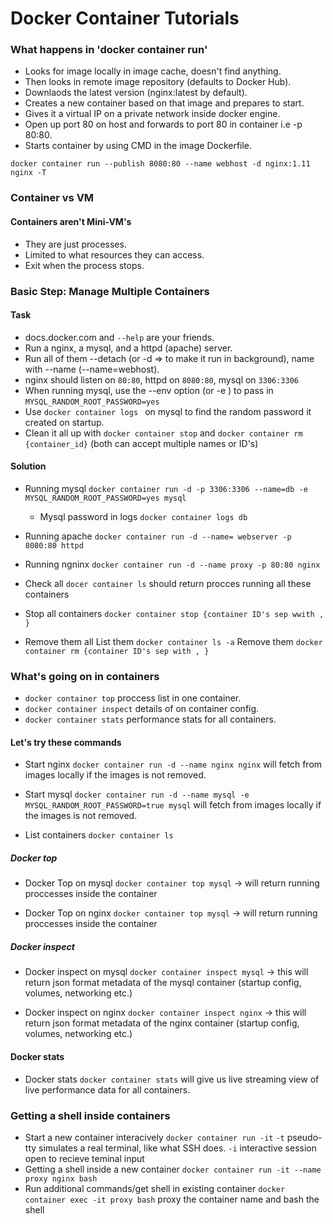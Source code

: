 # Docker Container Tutorials
### What happens in 'docker container run'
- Looks for image locally in image cache, doesn't find anything.
- Then looks in remote image repository (defaults to Docker Hub).
- Downlaods the latest version (nginx:latest by default).
- Creates a new container based on that image and prepares to start.
- Gives it a virtual IP on a private network inside docker engine.
- Open up port 80 on host and forwards to port 80 in container i.e -p 80:80.
- Starts container by using CMD in the image Dockerfile.

`docker container run --publish 8080:80 --name webhost -d nginx:1.11 nginx -T`

### Container vs VM
#### Containers aren't Mini-VM's
- They are just processes.
- Limited to what resources they can access.
- Exit when the process stops.

### Basic Step: Manage Multiple Containers
#### Task
- docs.docker.com and `--help` are your friends.
- Run a nginx, a mysql, and a httpd (apache) server.
- Run all of them --detach (or -d => to make it run in background), name with --name (--name=webhost).
- nginx should listen on `80:80`, httpd on `8080:80`, mysql on `3306:3306`
- When running mysql, use the --env option (or -e ) to pass in `MYSQL_RANDOM_ROOT_PASSWORD=yes`
- Use `docker container logs ` on mysql to find the random password it created on startup.
- Clean it all up with `docker container stop` and `docker container rm {container_id}` (both can accept multiple names or ID's) 

#### Solution
- Running mysql
    `docker container run -d -p 3306:3306 --name=db -e MYSQL_RANDOM_ROOT_PASSWORD=yes mysql`
    - Mysql password in logs `docker container logs db`

- Running apache
    `docker container run -d --name= webserver -p 8080:80 httpd`

- Running ngninx
    `docker container run -d --name proxy -p 80:80 nginx`

- Check all
    `docer container ls` should return procces running all these containers

- Stop all containers
    `docker container stop {container ID's sep wwith , }`

- Remove them all
    List them `docker container ls -a`
    Remove them `docker container rm {container ID's sep with , }`

### What's going on in containers
- `docker container top` proccess list in one container.
- `docker container inspect` details of on container config.
- `docker container stats` performance stats for all containers.

#### Let's try these commands
- Start nginx 
    `docker container run -d --name nginx nginx` will fetch from images locally if the images is not removed.

- Start mysql
    `docker container run -d --name mysql -e MYSQL_RANDOM_ROOT_PASSWORD=true mysql` will fetch from images locally if the images is not removed.

 - List containers
    `docker container ls`

##### Docker top
- Docker Top on mysql
    `docker container top mysql` -> will return running proccesses inside the container

- Docker Top on nginx
    `docker container top mysql` -> will return running proccesses inside the container

##### Docker inspect
- Docker inspect on mysql
    `docker container inspect mysql` -> this will return json format metadata of the mysql container (startup config, volumes, networking etc.)

- Docker inspect on nginx
    `docker container inspect nginx` -> this will return json format metadata of the nginx container (startup config, volumes, networking etc.)

#### Docker stats
- Docker stats
    `docker container stats` will give us live streaming view of live performance data for all containers.

### Getting a shell inside containers
- Start a new container interacively
    `docker container run -it`
    `-t` pseudo-tty simulates a real terminal, like what SSH does.
    `-i` interactive session open to recieve teminal input
- Getting a shell inside a new container
    `docker container run -it --name proxy nginx bash`
- Run additional commands/get shell in existing container
    `docker container exec -it proxy bash`
    proxy the container name and bash the shell

